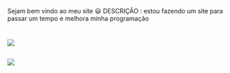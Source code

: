 <div align="left"> Sejam bem vindo ao meu site 😃
DESCRIÇÃO : estou fazendo um site 
para passar um tempo e melhora minha programação </div>

<h1>
<a href="https://www.instagram.com/cauaaasantos/?hl=pt-br"><img src="https://img.shields.io/badge/Instagram-E4405F?style=for-the-badge&logo=instagram&logoColor=white" target="_blank"></a>
  
<a href="https://api.whatsapp.com/send?phone=5521987020575"><img src="https://img.shields.io/badge/WhatsApp-25D366?style=for-the-badge&logo=whatsapp&logoColor=white" target="_blank"></a>
</h1>


